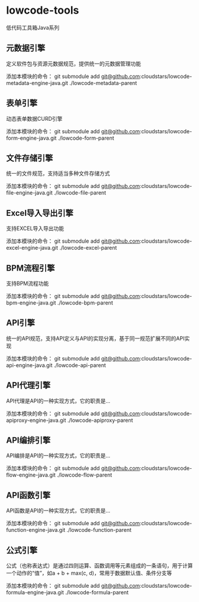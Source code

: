 # lowcode-tools
低代码工具箱Java系列

## 元数据引擎
定义软件包与资源元数据规范，提供统一的元数据管理功能

添加本模块的命令：
git submodule add git@github.com:cloudstars/lowcode-metadata-engine-java.git ./lowcode-metadata-parent

## 表单引擎
动态表单数据CURD引擎

添加本模块的命令：
git submodule add git@github.com:cloudstars/lowcode-form-engine-java.git ./lowcode-form-parent

## 文件存储引擎
统一的文件规范，支持适当多种文件存储方式

添加本模块的命令：
git submodule add git@github.com:cloudstars/lowcode-file-engine-java.git ./lowcode-file-parent

## Excel导入导出引擎
支持EXCEL导入导出功能

添加本模块的命令：
git submodule add git@github.com:cloudstars/lowcode-excel-engine-java.git ./lowcode-excel-parent

## BPM流程引擎
支持BPM流程功能

添加本模块的命令：
git submodule add git@github.com:cloudstars/lowcode-bpm-engine-java.git ./lowcode-bpm-parent

## API引擎
统一的API规范，支持API定义与API的实现分离，基于同一规范扩展不同的API实现

添加本模块的命令：
git submodule add git@github.com:cloudstars/lowcode-api-engine-java.git ./lowcode-api-parent

## API代理引擎
API代理是API的一种实现方式，它的职责是...

添加本模块的命令：
git submodule add git@github.com:cloudstars/lowcode-apiproxy-engine-java.git ./lowcode-apiproxy-parent


## API编排引擎
API编排是API的一种实现方式，它的职责是...

添加本模块的命令：
git submodule add git@github.com:cloudstars/lowcode-flow-engine-java.git ./lowcode-flow-parent

## API函数引擎
API函数是API的一种实现方式，它的职责是...

添加本模块的命令：
git submodule add git@github.com:cloudstars/lowcode-function-engine-java.git ./lowcode-function-parent

## 公式引擎
公式（也称表达式）是通过四则运算、函数调用等元素组成的一条语句，用于计算一个动作的“值”，如a + b + max(c, d)，常用于数据默认值、条件分支等

添加本模块的命令： git submodule add git@github.com:cloudstars/lowcode-formula-engine-java.git ./lowcode-formula-parent


